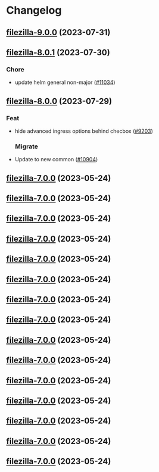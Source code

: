 # Changelog





## [filezilla-9.0.0](https://github.com/truecharts/charts/compare/filezilla-8.0.1...filezilla-9.0.0) (2023-07-31)




## [filezilla-8.0.1](https://github.com/truecharts/charts/compare/filezilla-8.0.0...filezilla-8.0.1) (2023-07-30)

### Chore

- update helm general non-major ([#11034](https://github.com/truecharts/charts/issues/11034))
  
  


## [filezilla-8.0.0](https://github.com/truecharts/charts/compare/filezilla-7.0.0...filezilla-8.0.0) (2023-07-29)

### Feat

- hide advanced ingress options behind checbox ([#9203](https://github.com/truecharts/charts/issues/9203))
  
  ### Migrate

- Update to new common ([#10904](https://github.com/truecharts/charts/issues/10904))
  
  


## [filezilla-7.0.0](https://github.com/truecharts/charts/compare/filezilla-6.0.14...filezilla-7.0.0) (2023-05-24)




## [filezilla-7.0.0](https://github.com/truecharts/charts/compare/filezilla-6.0.14...filezilla-7.0.0) (2023-05-24)




## [filezilla-7.0.0](https://github.com/truecharts/charts/compare/filezilla-6.0.14...filezilla-7.0.0) (2023-05-24)




## [filezilla-7.0.0](https://github.com/truecharts/charts/compare/filezilla-6.0.14...filezilla-7.0.0) (2023-05-24)




## [filezilla-7.0.0](https://github.com/truecharts/charts/compare/filezilla-6.0.14...filezilla-7.0.0) (2023-05-24)




## [filezilla-7.0.0](https://github.com/truecharts/charts/compare/filezilla-6.0.14...filezilla-7.0.0) (2023-05-24)




## [filezilla-7.0.0](https://github.com/truecharts/charts/compare/filezilla-6.0.14...filezilla-7.0.0) (2023-05-24)




## [filezilla-7.0.0](https://github.com/truecharts/charts/compare/filezilla-6.0.14...filezilla-7.0.0) (2023-05-24)




## [filezilla-7.0.0](https://github.com/truecharts/charts/compare/filezilla-6.0.14...filezilla-7.0.0) (2023-05-24)




## [filezilla-7.0.0](https://github.com/truecharts/charts/compare/filezilla-6.0.14...filezilla-7.0.0) (2023-05-24)




## [filezilla-7.0.0](https://github.com/truecharts/charts/compare/filezilla-6.0.14...filezilla-7.0.0) (2023-05-24)




## [filezilla-7.0.0](https://github.com/truecharts/charts/compare/filezilla-6.0.14...filezilla-7.0.0) (2023-05-24)




## [filezilla-7.0.0](https://github.com/truecharts/charts/compare/filezilla-6.0.14...filezilla-7.0.0) (2023-05-24)




## [filezilla-7.0.0](https://github.com/truecharts/charts/compare/filezilla-6.0.14...filezilla-7.0.0) (2023-05-24)




## [filezilla-7.0.0](https://github.com/truecharts/charts/compare/filezilla-6.0.14...filezilla-7.0.0) (2023-05-24)

